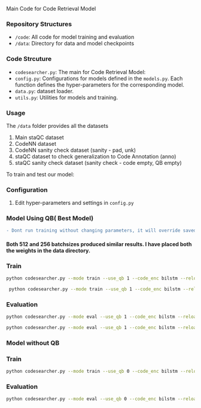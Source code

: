 Main Code for Code Retrieval Model

### Repository Structures

 - `/code`: All code for model training and evaluation
 - `/data`: Directory for data and model checkpoints
 
### Code Strcuture
 - `codesearcher.py`: The main for Code Retrieval Model: 
 - `config.py`: Configurations for models defined in the `models.py`. 
   Each function defines the hyper-parameters for the corresponding model.
 - `data.py`: dataset loader.
 - `utils.py`: Utilities for models and training. 
 
### Usage
  The `/data` folder provides all the datasets
  
  1) Main staQC dataset
  2) CodeNN dataset
  3) CodeNN sanity check dataset (sanity - pad, unk)
  4) staQC dataset to check generalization to Code Annotation (anno)
  5) staQC sanity check dataset (sanity check - code empty, QB empty)
  
  To train and test our model:
  ### Configuration
  1. Edit hyper-parameters and settings in `config.py`
  
 ### Model Using QB( Best Model)
 ```diff
 - Dont run training without changing parameters, it will override saved best models
 ```
 
 #### Both 512 and 256 batchsizes produced similar results. I have placed both the weights in the data directory.
 
  ### Train
   ```bash
   python codesearcher.py --mode train --use_qb 1 --code_enc bilstm --reload -1 --dropout 0.25 --emb_size 200 --lstm_dims 400 --batch_size 256
   ```
   
   ```bash
    python codesearcher.py --mode train --use_qb 1 --code_enc bilstm --reload -1 --dropout 0.25 --emb_size 200 --lstm_dims 400 --batch_size 512
   ```
   
   ### Evaluation
   
   ```bash
   python codesearcher.py --mode eval --use_qb 1 --code_enc bilstm --reload 1 --dropout 0.25 --emb_size 200 --lstm_dims 400 --batch_size 256
   ```
   
   ```bash
   python codesearcher.py --mode eval --use_qb 1 --code_enc bilstm --reload 1 --dropout 0.25 --emb_size 200 --lstm_dims 400 --batch_size 512
   ```
   
   
   
### Model without QB

  ### Train
  ```bash
  python codesearcher.py --mode train --use_qb 0 --code_enc bilstm --reload -1 --dropout 0.35 --emb_size 200 --lstm_dims 400 --batch_size 1024
  ```

  ### Evaluation
  
  ```bash
  python codesearcher.py --mode eval --use_qb 0 --code_enc bilstm --reload 1 --dropout 0.35 --emb_size 200 --lstm_dims 400 --batch_size 2014
  ```




